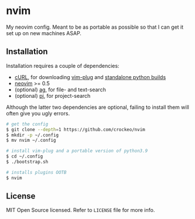# nvim

My neovim config. Meant to be as portable as possible
so that I can get it set up on new machines ASAP.

## Installation

Installation requires a couple of dependencies:

* [cURL](https://curl.se/), for downloading [vim-plug](https://github.com/junegunn/vim-plug) and [standalone python builds](https://github.com/indygreg/python-build-standalone)
* [neovim](https://neovim.io/) >= 0.5
* (optional) [ag](https://github.com/ggreer/the_silver_searcher), for file- and text-search
* (optional) [pj](https://github.com/crockeo/pj), for project-search

Although the latter two dependencies are optional,
failing to install them will often give you ugly errors.

```bash
# get the config
$ git clone --depth=1 https://github.com/crockeo/nvim
$ mkdir -p ~/.config
$ mv nvim ~/.config

# install vim-plug and a portable version of python3.9
$ cd ~/.config
$ ./bootstrap.sh

# installs plugins OOTB
$ nvim
```

## License

MIT Open Source licensed. Refer to `LICENSE` file for more info.
